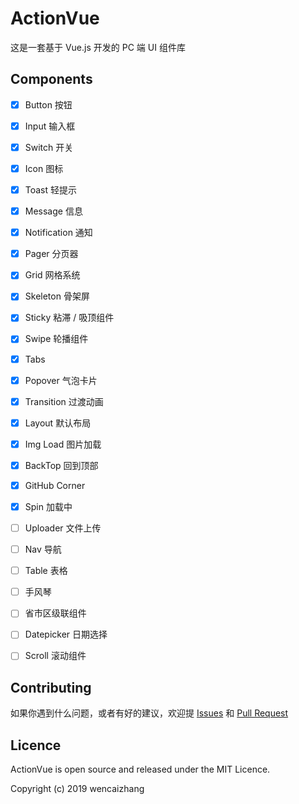 
# ActionVue

这是一套基于 Vue.js 开发的 PC 端 UI 组件库


## Components

+ [x] Button 按钮
+ [x] Input 输入框
+ [x] Switch 开关
+ [x] Icon 图标
+ [x] Toast 轻提示
+ [x] Message 信息
+ [x] Notification 通知
+ [x] Pager 分页器
+ [x] Grid 网格系统
+ [x] Skeleton 骨架屏
+ [x] Sticky 粘滞 / 吸顶组件
+ [x] Swipe 轮播组件
+ [x] Tabs
+ [x] Popover 气泡卡片
+ [x] Transition 过渡动画
+ [x] Layout 默认布局
+ [x] Img Load 图片加载
+ [x] BackTop 回到顶部
+ [x] GitHub Corner
+ [x] Spin 加载中
+ [ ] Uploader 文件上传
+ [ ] Nav 导航
+ [ ] Table 表格
+ [ ] 手风琴
+ [ ] 省市区级联组件
+ [ ] Datepicker 日期选择
+ [ ] Scroll 滚动组件


## Contributing

如果你遇到什么问题，或者有好的建议，欢迎提 [Issues](https://github.com/wencaizhang/ActionVue/issues/) 和 [Pull Request](https://github.com/wencaizhang/ActionVue/pulls/)

## Licence

ActionVue is open source and released under the MIT Licence.

Copyright (c) 2019 wencaizhang
